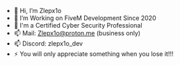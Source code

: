 - 👋 Hi, I’m Zlepx1o
- 👀 I’m Working on FiveM Development Since 2020
- 🔐 I'm a Certified Cyber Security Professional 
- 📫 Mail: Zlepx1o@proton.me (business only)
- 📫 Discord: zlepx1o_dev
- ⚡ You will only appreciate something when you lose it!!!
